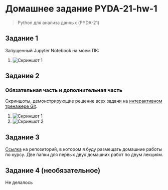 # Домашнее задание PYDA-21-hw-1
> Python для анализа данных (PYDA-21)
## Задание 1
Запущенный Jupyter Notebook на моем ПК:<br/>
1. ![Cкриншот 1](https://github.com/kagi-kar/PYDA-21_home_works/PYDA-21_home_works/PYDA-21-hw-1/Jupyter.jpg) 
## Задание 2
### Обязательная часть и дополнительная часть
Скриншоты, демонстрирующие решение всех задачи на [интерактивном тренажере Git](https://learngitbranching.js.org/?locale=ru_RU).<br/>
1. ![Cкриншот 1](https://github.com/kagi-kar/PYDA-21_home_works/PYDA-21_home_works/PYDA-21-hw-1/simulator_git_1.jpg) 
1. ![Cкриншот 2](https://github.com/kagi-kar/PYDA-21_home_works/PYDA-21_home_works/PYDA-21-hw-1/simulator_git_2.jpg)

## Задание 3
[Ссылка](https://github.com/kagi-kar/PYDA-21_home_works.git) на репозиторий, в котором я буду размещать домашние работы по курсу. Две папки для первых двух домашних работ по двум лекциям.

## Задание 4 (необязательное)
Не делалось